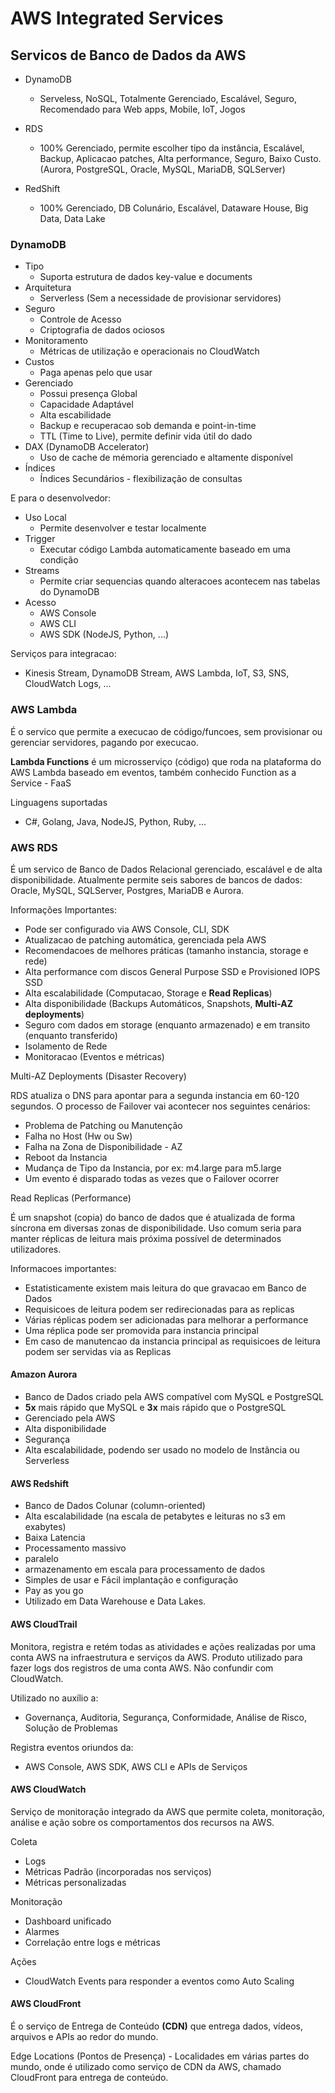 # AWS Integrated Services

## Servicos de Banco de Dados da AWS
- DynamoDB
  - Serveless, NoSQL, Totalmente Gerenciado, Escalável, Seguro, Recomendado para Web apps, Mobile, IoT, Jogos

- RDS
  - 100% Gerenciado, permite escolher tipo da instância, Escalável, Backup, Aplicacao patches, Alta performance, Seguro, Baixo Custo. (Aurora, PostgreSQL, Oracle, MySQL, MariaDB, SQLServer)

- RedShift
  - 100% Gerenciado, DB Colunário, Escalável, Dataware House, Big Data, Data Lake


### DynamoDB
- Tipo
  - Suporta estrutura de dados key-value e documents
- Arquitetura
  - Serverless (Sem a necessidade de provisionar servidores)
- Seguro
  - Controle de Acesso
  - Criptografia de dados ociosos
- Monitoramento
  - Métricas de utilização e operacionais no CloudWatch
- Custos
  - Paga apenas pelo que usar
- Gerenciado
  - Possui presença Global 
  - Capacidade Adaptável
  - Alta escabilidade
  - Backup e recuperacao sob demanda e point-in-time
  - TTL (Time to Live), permite definir vida útil do dado
- DAX (DynamoDB Accelerator)
  - Uso de cache de mémoria gerenciado e altamente disponível
- Índices
  - Índices Secundários - flexibilização de consultas

E para o desenvolvedor:
- Uso Local
  - Permite desenvolver e testar localmente
- Trigger
  - Executar código Lambda automaticamente baseado em uma condição
- Streams
  - Permite criar sequencias quando alteracoes acontecem nas tabelas do DynamoDB
- Acesso
  - AWS Console
  - AWS CLI
  - AWS SDK (NodeJS, Python, ...)

Serviços para integracao: 
- Kinesis Stream, DynamoDB Stream, AWS Lambda, IoT, S3, SNS, CloudWatch Logs, ...


### AWS Lambda
É o servico que permite a execucao de código/funcoes, sem provisionar ou gerenciar servidores, pagando por execucao.

**Lambda Functions** é um microsserviço (código) que roda na plataforma do AWS Lambda baseado em eventos, também conhecido Function as a Service - FaaS

Linguagens suportadas
- C#, Golang, Java, NodeJS, Python, Ruby, ...


### AWS RDS
É um servico de Banco de Dados Relacional gerenciado, escalável e de alta disponibilidade. Atualmente permite seis sabores de bancos de dados: Oracle, MySQL, SQLServer, Postgres, MariaDB e Aurora.

Informações Importantes:
- Pode ser configurado via AWS Console, CLI, SDK
- Atualizacao de patching automática, gerenciada pela AWS
- Recomendacoes de melhores práticas (tamanho instancia, storage e rede)
- Alta performance com discos General Purpose SSD e Provisioned IOPS SSD
- Alta escalabilidade (Computacao, Storage e **Read Replicas**)
- Alta disponibilidade (Backups Automáticos, Snapshots, **Multi-AZ deployments**)
- Seguro com dados em storage (enquanto armazenado) e em transito (enquanto transferido)
- Isolamento de Rede
- Monitoracao (Eventos e métricas)


Multi-AZ Deployments (Disaster Recovery)

RDS atualiza o DNS para apontar para a segunda instancia em 60-120 segundos. O processo de Failover vai acontecer nos seguintes cenários:

- Problema de Patching ou Manutenção
- Falha no Host (Hw ou Sw)
- Falha na Zona de Disponibilidade - AZ
- Reboot da Instancia
- Mudança de Tipo da Instancia, por ex: m4.large para m5.large
- Um evento é disparado todas as vezes que o Failover ocorrer

Read Replicas (Performance)

É um snapshot (copia) do banco de dados que é atualizada de forma síncrona em diversas zonas de disponibilidade. Uso comum seria para manter réplicas de leitura mais próxima possível de determinados utilizadores.

Informacoes importantes:
- Estatisticamente existem mais leitura do que gravacao em Banco de Dados
- Requisicoes de leitura podem ser redirecionadas para as replicas
- Várias réplicas podem ser adicionadas para melhorar a performance
- Uma réplica pode ser promovida para instancia principal
- Em caso de manutencao da instancia principal as requisicoes de leitura podem ser servidas via as Replicas

#### Amazon Aurora

- Banco de Dados criado pela AWS compatível com MySQL e PostgreSQL
- **5x** mais rápido que MySQL e **3x** mais rápido que o PostgreSQL
- Gerenciado pela AWS
- Alta disponibilidade
- Segurança
- Alta escalabilidade, podendo ser usado no modelo de Instância ou Serverless

#### AWS Redshift

- Banco de Dados Colunar (column-oriented)
- Alta escalabilidade (na escala de petabytes e leituras no s3 em exabytes)
- Baixa Latencia
- Processamento massivo
- paralelo
- armazenamento em escala para processamento de dados
- Simples de usar e Fácil implantação e configuração
- Pay as you go
- Utilizado em Data Warehouse e Data Lakes.

#### AWS CloudTrail

Monitora, registra e retém todas as atividades e ações realizadas por uma conta AWS na infraestrutura e serviços da AWS. Produto utilizado para fazer logs dos registros de uma conta AWS. Não confundir com CloudWatch.

Utilizado no auxílio a:
- Governança, Auditoria, Segurança, Conformidade, Análise de Risco, Solução de Problemas

Registra eventos oriundos da:
- AWS Console, AWS SDK, AWS CLI e APIs de Serviços

#### AWS CloudWatch

Serviço de monitoração integrado da AWS que permite coleta, monitoração, análise e ação sobre os comportamentos dos recursos na AWS.

Coleta
- Logs
- Métricas Padrão (incorporadas nos serviços)
- Métricas personalizadas

Monitoração
- Dashboard unificado
- Alarmes
- Correlação entre logs e métricas

Ações
- CloudWatch Events para responder a eventos como Auto Scaling

#### AWS CloudFront

É o serviço de Entrega de Conteúdo **(CDN)** que entrega dados, vídeos, arquivos e APIs ao redor do mundo.

Edge Locations (Pontos de Presença) - Localidades em várias partes do mundo, onde é utilizado como serviço de CDN da AWS, chamado CloudFront para entrega de conteúdo.